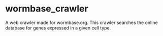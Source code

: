 # wormbase_crawler

A web crawler made for wormbase.org. This crawler searches the online database for genes expressed in a given cell type.
